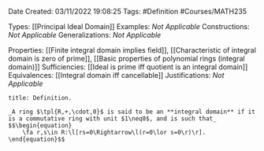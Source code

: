 <div class="topSpace"></div>

Date Created: 03/11/2022 19:08:25
Tags: #Definition #Courses/MATH235

Types: [[Principal Ideal Domain]]
Examples: _Not Applicable_
Constructions: _Not Applicable_
Generalizations: _Not Applicable_

Properties: [[Finite integral domain implies field]], [[Characteristic of integral domain is zero of prime]], [[Basic properties of polynomial rings (integral domain)]]
Sufficiencies: [[Ideal is prime iff quotient is an integral domain]]
Equivalences: [[Integral domain iff cancellable]]
Justifications: _Not Applicable_

``` ad-Definition
title: Definition.

_A ring $\tpl{R,+,\cdot,0}$ is said to be an **integral domain** if it is a commutative ring with unit $1\neq0$, and is such that_
$$\begin{equation}
    \fa r,s\in R:\l[rs=0\Rightarrow\l(r=0\lor s=0\r)\r].
\end{equation}$$

```
